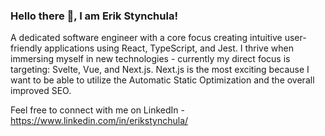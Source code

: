 ### Hello there 👋, I am Erik Stynchula!

A dedicated software engineer with a core focus creating intuitive user-friendly applications using React, TypeScript, and Jest. I thrive when immersing myself in new technologies - currently my direct focus is targeting: Svelte, Vue, and Next.js. Next.js is the most exciting because I want to be able to utilize the Automatic Static Optimization and the overall improved SEO.

Feel free to connect with me on LinkedIn - https://www.linkedin.com/in/erikstynchula/

<!--
**EStynch/EStynch** is a ✨ _special_ ✨ repository because its `README.md` (this file) appears on your GitHub profile.

Here are some ideas to get you started:

- 🔭 I’m currently working on ...
- 🌱 I’m currently learning ...
- 👯 I’m looking to collaborate on ...
- 🤔 I’m looking for help with ...
- 💬 Ask me about ...
- 📫 How to reach me: ...
- 😄 Pronouns: ...
- ⚡ Fun fact: ...
-->
